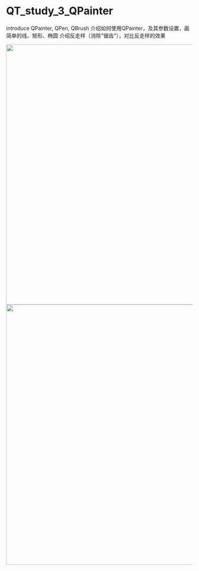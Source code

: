 QT_study_3_QPainter
===================

introduce QPainter, QPen, QBrush
介绍如何使用QPainter，及其参数设置，画简单的线、矩形、椭圆
介绍反走样（消除"锯齿"），对比反走样的效果

<img heigh="600" width="700" src="http://ww3.sinaimg.cn/mw690/6c9594a0jw1egnaittn6cj20mh0hijry.jpg">

<img heigh="600" width="700" src="http://ww3.sinaimg.cn/mw690/6c9594a0jw1egnaiszrffj20t90ig0tp.jpg">
